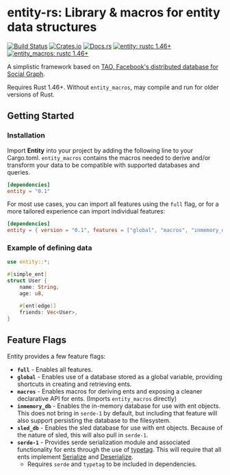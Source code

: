 # entity-rs: Library & macros for entity data structures

[![Build Status][build_img]][build_lnk]
[![Crates.io][crates_img]][crates_lnk]
[![Docs.rs][doc_img]][doc_lnk]
[![entity: rustc 1.46+]][Rust 1.46]
[![entity_macros: rustc 1.46+]][Rust 1.46]

[build_img]: https://github.com/chipsenkbeil/entity-rs/workflows/CI/badge.svg
[build_lnk]: https://github.com/chipsenkbeil/entity-rs/actions
[crates_img]: https://img.shields.io/crates/v/entity.svg
[crates_lnk]: https://crates.io/crates/entity
[doc_img]: https://docs.rs/entity/badge.svg
[doc_lnk]: https://docs.rs/entity
[entity: rustc 1.46+]: https://img.shields.io/badge/entity-rustc_1.46+-lightgray.svg
[entity_macros: rustc 1.46+]: https://img.shields.io/badge/entity_macros-rustc_1.46+-lightgray.svg
[Rust 1.46]: https://blog.rust-lang.org/2020/08/27/Rust-1.46.0.html

A simplistic framework based on [TAO, Facebook's distributed database for Social Graph](https://www.usenix.org/system/files/conference/atc13/atc13-bronson.pdf).

Requires Rust 1.46+. Without `entity_macros`, may compile and run for
older versions of Rust.

## Getting Started

### Installation

Import **Entity** into your project by adding the following line to your
Cargo.toml. `entity_macros` contains the macros needed to derive and/or
transform your data to be compatible with supported databases and queries.

```toml
[dependencies]
entity = "0.1"
```

For most use cases, you can import all features using the `full` flag, or for
a more tailored experience can import individual features:

```toml
[dependencies]
entity = { version = "0.1", features = ["global", "macros", "inmemory_db"] }
```

### Example of defining data

```rust
use entity::*;

#[simple_ent]
struct User {
    name: String,
    age: u8,

    #[ent(edge)]
    friends: Vec<User>,
}
```

## Feature Flags

Entity provides a few feature flags:

* **`full`** - Enables all features.
* **`global`** - Enables use of a database stored as a global variable,
  providing shortcuts in creating and retrieving ents.
* **`macros`** - Enables macros for deriving ents and exposing a cleaner
  declarative API for ents. (Imports `entity_macros` directly)
* **`inmemory_db`** - Enables the in-memory database for use with ent objects.
  This does not bring in `serde-1` by default, but including that feature will
  also support persisting the database to the filesystem.
* **`sled_db`** - Enables the sled database for use with ent objects. Because
  of the nature of sled, this will also pull in `serde-1`.
* **`serde-1`** - Provides serde serialization module and associated functionality for ents
  through the use of [typetag](https://github.com/dtolnay/typetag). This will
  require that all ents implement [Serialize](https://docs.serde.rs/serde/trait.Serialize.html)
  and [Deserialize](https://docs.serde.rs/serde/trait.Deserialize.html).
  * Requires `serde` and `typetag` to be included in dependencies.
